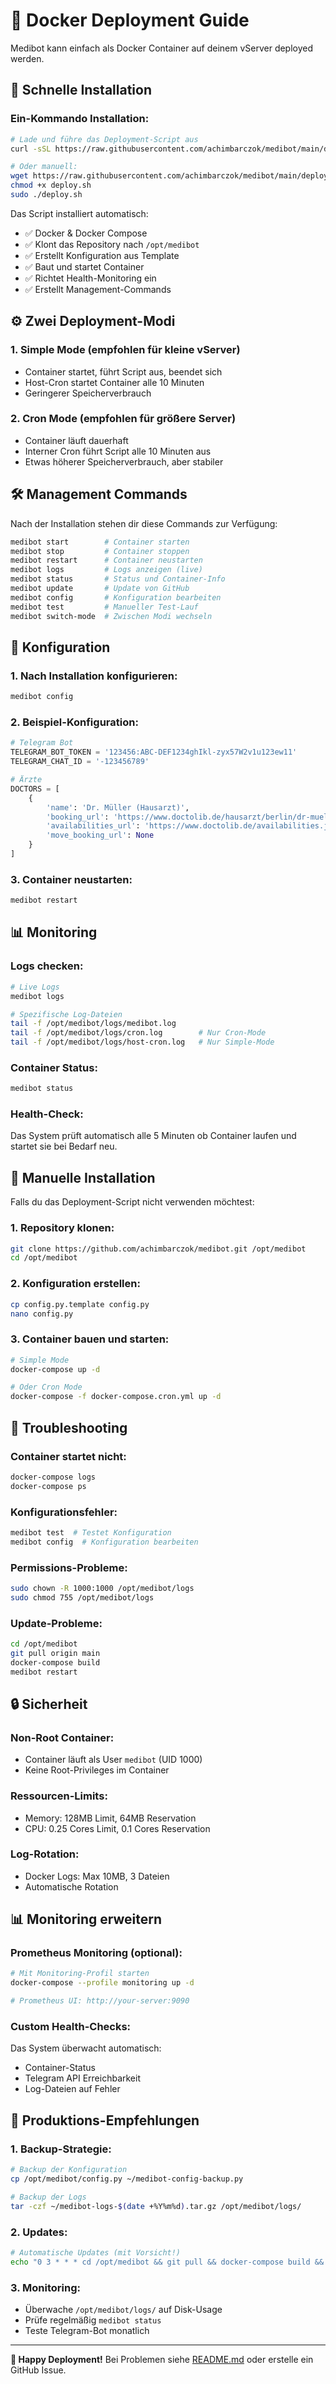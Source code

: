 # 🐳 Docker Deployment Guide

Medibot kann einfach als Docker Container auf deinem vServer deployed werden.

## 🚀 Schnelle Installation

### Ein-Kommando Installation:
```bash
# Lade und führe das Deployment-Script aus
curl -sSL https://raw.githubusercontent.com/achimbarczok/medibot/main/deploy.sh | sudo bash

# Oder manuell:
wget https://raw.githubusercontent.com/achimbarczok/medibot/main/deploy.sh
chmod +x deploy.sh
sudo ./deploy.sh
```

Das Script installiert automatisch:
- ✅ Docker & Docker Compose
- ✅ Klont das Repository nach `/opt/medibot`
- ✅ Erstellt Konfiguration aus Template
- ✅ Baut und startet Container
- ✅ Richtet Health-Monitoring ein
- ✅ Erstellt Management-Commands

## ⚙️ Zwei Deployment-Modi

### 1. Simple Mode (empfohlen für kleine vServer)
- Container startet, führt Script aus, beendet sich
- Host-Cron startet Container alle 10 Minuten
- Geringerer Speicherverbrauch

### 2. Cron Mode (empfohlen für größere Server)
- Container läuft dauerhaft
- Interner Cron führt Script alle 10 Minuten aus
- Etwas höherer Speicherverbrauch, aber stabiler

## 🛠️ Management Commands

Nach der Installation stehen dir diese Commands zur Verfügung:

```bash
medibot start        # Container starten
medibot stop         # Container stoppen
medibot restart      # Container neustarten
medibot logs         # Logs anzeigen (live)
medibot status       # Status und Container-Info
medibot update       # Update von GitHub
medibot config       # Konfiguration bearbeiten
medibot test         # Manueller Test-Lauf
medibot switch-mode  # Zwischen Modi wechseln
```

## 📝 Konfiguration

### 1. Nach Installation konfigurieren:
```bash
medibot config
```

### 2. Beispiel-Konfiguration:
```python
# Telegram Bot
TELEGRAM_BOT_TOKEN = '123456:ABC-DEF1234ghIkl-zyx57W2v1u123ew11'
TELEGRAM_CHAT_ID = '-123456789'

# Ärzte
DOCTORS = [
    {
        'name': 'Dr. Müller (Hausarzt)',
        'booking_url': 'https://www.doctolib.de/hausarzt/berlin/dr-mueller',
        'availabilities_url': 'https://www.doctolib.de/availabilities.json?visit_motive_ids=123456&agenda_ids=789&practice_ids=456&insurance_sector=public&limit=5',
        'move_booking_url': None
    }
]
```

### 3. Container neustarten:
```bash
medibot restart
```

## 📊 Monitoring

### Logs checken:
```bash
# Live Logs
medibot logs

# Spezifische Log-Dateien
tail -f /opt/medibot/logs/medibot.log
tail -f /opt/medibot/logs/cron.log        # Nur Cron-Mode
tail -f /opt/medibot/logs/host-cron.log   # Nur Simple-Mode
```

### Container Status:
```bash
medibot status
```

### Health-Check:
Das System prüft automatisch alle 5 Minuten ob Container laufen und startet sie bei Bedarf neu.

## 🔧 Manuelle Installation

Falls du das Deployment-Script nicht verwenden möchtest:

### 1. Repository klonen:
```bash
git clone https://github.com/achimbarczok/medibot.git /opt/medibot
cd /opt/medibot
```

### 2. Konfiguration erstellen:
```bash
cp config.py.template config.py
nano config.py
```

### 3. Container bauen und starten:
```bash
# Simple Mode
docker-compose up -d

# Oder Cron Mode  
docker-compose -f docker-compose.cron.yml up -d
```

## 🐛 Troubleshooting

### Container startet nicht:
```bash
docker-compose logs
docker-compose ps
```

### Konfigurationsfehler:
```bash
medibot test  # Testet Konfiguration
medibot config  # Konfiguration bearbeiten
```

### Permissions-Probleme:
```bash
sudo chown -R 1000:1000 /opt/medibot/logs
sudo chmod 755 /opt/medibot/logs
```

### Update-Probleme:
```bash
cd /opt/medibot
git pull origin main
docker-compose build
medibot restart
```

## 🔒 Sicherheit

### Non-Root Container:
- Container läuft als User `medibot` (UID 1000)
- Keine Root-Privileges im Container

### Ressourcen-Limits:
- Memory: 128MB Limit, 64MB Reservation
- CPU: 0.25 Cores Limit, 0.1 Cores Reservation

### Log-Rotation:
- Docker Logs: Max 10MB, 3 Dateien
- Automatische Rotation

## 📊 Monitoring erweitern

### Prometheus Monitoring (optional):
```bash
# Mit Monitoring-Profil starten
docker-compose --profile monitoring up -d

# Prometheus UI: http://your-server:9090
```

### Custom Health-Checks:
Das System überwacht automatisch:
- Container-Status
- Telegram API Erreichbarkeit
- Log-Dateien auf Fehler

## 🚀 Produktions-Empfehlungen

### 1. Backup-Strategie:
```bash
# Backup der Konfiguration
cp /opt/medibot/config.py ~/medibot-config-backup.py

# Backup der Logs
tar -czf ~/medibot-logs-$(date +%Y%m%d).tar.gz /opt/medibot/logs/
```

### 2. Updates:
```bash
# Automatische Updates (mit Vorsicht!)
echo "0 3 * * * cd /opt/medibot && git pull && docker-compose build && docker-compose up -d" | crontab -
```

### 3. Monitoring:
- Überwache `/opt/medibot/logs/` auf Disk-Usage
- Prüfe regelmäßig `medibot status`
- Teste Telegram-Bot monatlich

---

**🎉 Happy Deployment!** Bei Problemen siehe [README.md](README.md) oder erstelle ein GitHub Issue.
